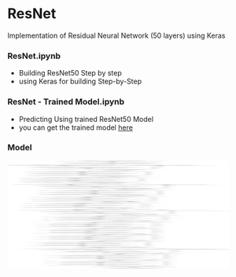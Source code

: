 # ResNet
Implementation of Residual Neural Network (50  layers) using Keras

### ResNet.ipynb
- Building ResNet50 Step by step
- using Keras for building Step-by-Step

### ResNet - Trained Model.ipynb
- Predicting Using trained ResNet50 Model
- you can get the trained model [here](http://www.mediafire.com/file/wh1xdhsyw9pe1my/ResNet50.h5/file)

### Model
<img src="model.png" style="width:450px;height:220px;">
